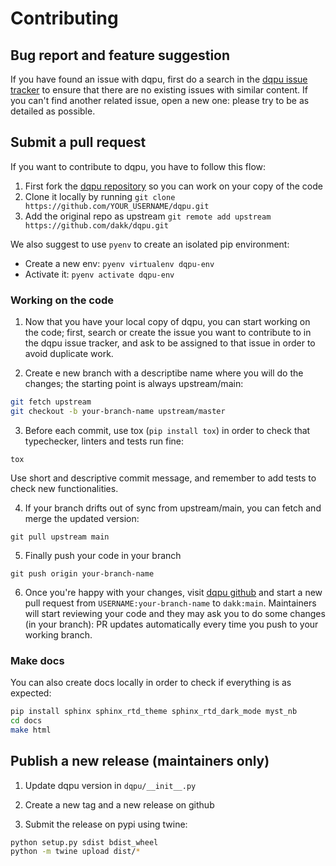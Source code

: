 # Contributing

## Bug report and feature suggestion

If you have found an issue with dqpu, first do a search in the [dqpu issue tracker](https://github.com/dakk/dqpu/issues) to ensure that there are no existing issues with
similar content. If you can't find another related issue, open a new one: please try to be as detailed as possible.


## Submit a pull request

If you want to contribute to dqpu, you have to follow this flow:

1. First fork the [dqpu repository](https://github.com/dakk/dqpu) so you can work on your copy of the code
2. Clone it locally by running ```git clone https://github.com/YOUR_USERNAME/dqpu.git```
3. Add the original repo as upstream ```git remote add upstream https://github.com/dakk/dqpu.git```

We also suggest to use `pyenv` to create an isolated pip environment:

- Create a new env: ```pyenv virtualenv dqpu-env```
- Activate it: ```pyenv activate dqpu-env```


### Working on the code

1. Now that you have your local copy of dqpu, you can start working on the code; first, search or create the issue you want to contribute to in the dqpu issue tracker, and ask
to be assigned to that issue in order to avoid duplicate work.

2. Create e new branch with a descriptibe name where you will do the changes; the starting point is always upstream/main:

```bash
git fetch upstream
git checkout -b your-branch-name upstream/master
```

3. Before each commit, use tox (```pip install tox```) in order to check that typechecker, linters and tests run fine:

```tox```

Use short and descriptive commit message, and remember to add tests to check new functionalities.


4. If your branch drifts out of sync from upstream/main, you can fetch and merge the updated version:

```git pull upstream main```

5. Finally push your code in your branch

```git push origin your-branch-name```

6. Once you're happy with your changes, visit [dqpu github](https://github.com/dakk/dqpu) and start a new pull request from `USERNAME:your-branch-name` to `dakk:main`. Maintainers will start reviewing your code and they may ask you to do some changes (in your branch): PR updates automatically every time you push to your working branch.


### Make docs

You can also create docs locally in order to check if everything is as expected:

```bash
pip install sphinx sphinx_rtd_theme sphinx_rtd_dark_mode myst_nb
cd docs
make html
```


## Publish a new release (maintainers only)

1. Update dqpu version in `dqpu/__init__.py`

2. Create a new tag and a new release on github

3. Submit the release on pypi using twine:


```bash
python setup.py sdist bdist_wheel
python -m twine upload dist/*
```